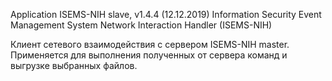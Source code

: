 Application ISEMS-NIH slave, v1.4.4 (12.12.2019)
Information Security Event Management System Network Interaction Handler (ISEMS-NIH)

Клиент сетевого взаимодействия с сервером ISEMS-NIH master.
Применяется для выполнения полученных от сервера команд и выгрузке выбранных файлов.